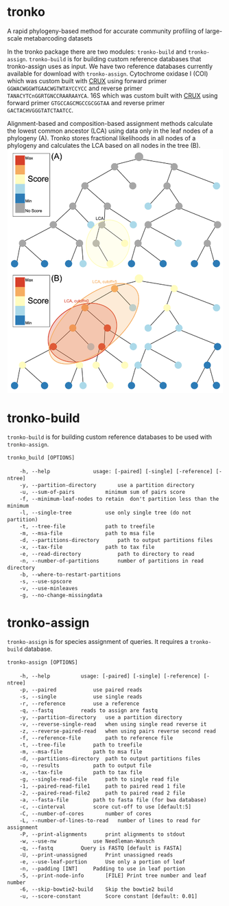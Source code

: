 # tronko
A rapid phylogeny-based method for accurate community profiling of large-scale metabarcoding datasets

In the tronko package there are two modules: `tronko-build` and `tronko-assign`. `tronko-build` is for building custom reference databases that tronko-assign uses as input. We have two reference databases currently available for download with `tronko-assign`. Cytochrome oxidase I (COI) which was custom built with <a href="https://github.com/limey-bean/CRUX_Creating-Reference-libraries-Using-eXisting-tools">CRUX</a> using forward primer `GGWACWGGWTGAACWGTWTAYCCYCC` and reverse primer `TANACYTCnGGRTGNCCRAARAAYCA`. 16S which was custom built with <a href="https://github.com/limey-bean/CRUX_Creating-Reference-libraries-Using-eXisting-tools">CRUX</a> using forward primer `GTGCCAGCMGCCGCGGTAA` and reverse primer `GACTACHVGGGTATCTAATCC`. 

Alignment-based and composition-based assignment methods calculate the lowest common ancestor (LCA) using data only in the leaf nodes of a phylogeny (A). Tronko stores fractional likelihoods in all nodes of a phylogeny and calculates the LCA based on all nodes in the tree (B).
<img src="https://github.com/lpipes/tronko/blob/main/Overview_Figure.jpg?raw=true">

# tronko-build
`tronko-build` is for building custom reference databases to be used with `tronko-assign`.

	tronko_build [OPTIONS]
	
		-h, --help				usage: [-paired] [-single] [-reference] [-ntree]
		-y, --partition-directory		use a partition directory
		-u, --sum-of-pairs			minimum sum of pairs score
		-f, --minimum-leaf-nodes to retain	don't partition less than the minimum
		-l, --single-tree			use only single tree (do not partition)
		-t, --tree-file				path to treefile
		-m, --msa-file				path to msa file
		-d, --partitions-directory		path to output partitions files
		-x, --tax-file				path to tax file
		-e, --read-directory			path to directory to read
		-n, --number-of-partitions		number of partitions in read directory
		-b, --where-to-restart-partitions
		-s, --use-spscore
		-v, --use-minleaves
		-g, --no-change-missingdata


# tronko-assign
`tronko-assign` is for species assignment of queries. It requires a `tronko-build` database.

	tronko-assign [OPTIONS]
	
		-h, --help			usage: [-paired] [-single] [-reference] [-ntree]
		-p, --paired			use paired reads
		-s, --single			use single reads
		-r, --reference			use a reference
		-q, --fastq			reads to assign are fastq
		-y, --partition-directory	use a partition directory
		-v, --reverse-single-read	when using single read reverse it
		-z, --reverse-paired-read	when using pairs reverse second read
		-f, --reference-file		path to reference file
		-t, --tree-file			path to treefile
		-m, --msa-file			path to msa file
		-d, --partitions-directory	path to output partitions files
		-o, --results			path to output file
		-x, --tax-file			path to tax file
		-g, --single-read-file		path to single read file
		-1, --paired-read-file1		path to paired read 1 file
		-2, --paired-read-file2		path to paired read 2 file
		-a, --fasta-file		path to fasta file (for bwa database)
		-c, --cinterval			score cut-off to use [default:5]
		-C, --number-of-cores		number of cores
		-L, --number-of-lines-to-read	number of lines to read for assignment
		-P, --print-alignments		print alignments to stdout
		-w, --use-nw			use Needleman-Wunsch
		-q, --fastq			Query is FASTQ [default is FASTA]
		-U, --print-unassigned		Print unassigned reads
		-e, --use-leaf-portion		Use only a portion of leaf
		-n, --padding [INT]		Padding to use in leaf portion
		-5, --print-node-info		[FILE] Print tree number and leaf number
		-6, --skip-bowtie2-build	Skip the bowtie2 build
		-u, --score-constant		Score constant [default: 0.01]

